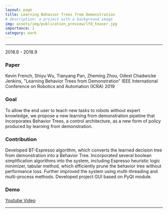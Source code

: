 ```yaml
---
layout: page
title: Learning Behavior Trees from Demonstration
# description: a project with a background image
img: assets/img/publication_preview/lfd_teaser.jpg
importance: 1
category: work
---
```


<hr>

2018.6 - 2018.9

### Paper
Kevin French, Shiyu Wu, Tianyang Pan, Zheming Zhou, Odest Chadwicke Jenkins, "Learning Behavior Trees from Demonstration" IEEE International Conference on Robotics and Automation (ICRA) 2019

### Goal
To allow the end user to teach new tasks to robots without expert knowledge, we propose a new learning from demonstration pipeline that incorporates Behavior Trees, a control architecture, as a new form of policy produced by learning from demonstration.

### Contribution
Developed BT-Espresso algorithm, which converts the learned decision tree from demonstration into a Behavior Tree. Incorporated several boolean simplification algorithms into the system, including Espresso heuristic logic minimizer, tabular method, which efficiently prune the behavior tree without performance loss. Further improved the system using multi-threading and multi-process methods. Developed project GUI based on PyQt module.

### Demo
[Youtube Video](https://www.youtube.com/watch?v=OFL5x5vuPNc)

<hr>
